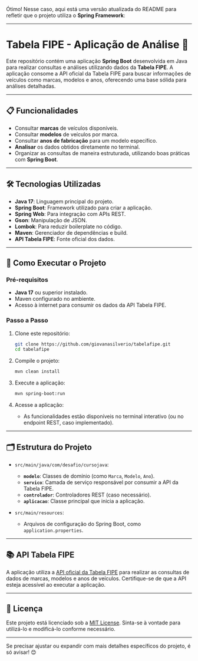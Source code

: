 Ótimo! Nesse caso, aqui está uma versão atualizada do README para refletir que o projeto utiliza o **Spring Framework**:

---

# Tabela FIPE - Aplicação de Análise 🚗

Este repositório contém uma aplicação **Spring Boot** desenvolvida em Java para realizar consultas e análises utilizando dados da **Tabela FIPE**. A aplicação consome a API oficial da Tabela FIPE para buscar informações de veículos como marcas, modelos e anos, oferecendo uma base sólida para análises detalhadas.

---

## 📋 Funcionalidades

- Consultar **marcas** de veículos disponíveis.
- Consultar **modelos** de veículos por marca.
- Consultar **anos de fabricação** para um modelo específico.
- **Analisar** os dados obtidos diretamente no terminal.
- Organizar as consultas de maneira estruturada, utilizando boas práticas com **Spring Boot**.

---

## 🛠️ Tecnologias Utilizadas

- **Java 17**: Linguagem principal do projeto.
- **Spring Boot**: Framework utilizado para criar a aplicação.
- **Spring Web**: Para integração com APIs REST.
- **Gson**: Manipulação de JSON.
- **Lombok**: Para reduzir boilerplate no código.
- **Maven**: Gerenciador de dependências e build.
- **API Tabela FIPE**: Fonte oficial dos dados.

---

## 🚀 Como Executar o Projeto

### Pré-requisitos

- **Java 17** ou superior instalado.
- Maven configurado no ambiente.
- Acesso à internet para consumir os dados da API Tabela FIPE.

### Passo a Passo

1. Clone este repositório:
   ```bash
   git clone https://github.com/giovanasilverio/tabelafipe.git
   cd tabelafipe
   ```

2. Compile o projeto:
   ```bash
   mvn clean install
   ```

3. Execute a aplicação:
   ```bash
   mvn spring-boot:run
   ```

4. Acesse a aplicação:
   - As funcionalidades estão disponíveis no terminal interativo (ou no endpoint REST, caso implementado).

---

## 🗂️ Estrutura do Projeto

- `src/main/java/com/desafio/cursojava`:
  - **`modelo`**: Classes de domínio (como `Marca`, `Modelo`, `Ano`).
  - **`servico`**: Camada de serviço responsável por consumir a API da Tabela FIPE.
  - **`controlador`**: Controladores REST (caso necessário).
  - **`aplicacao`**: Classe principal que inicia a aplicação.

- `src/main/resources`:
  - Arquivos de configuração do Spring Boot, como `application.properties`.

---

## 📚 API Tabela FIPE

A aplicação utiliza a [API oficial da Tabela FIPE](https://deividfortuna.github.io/fipe/) para realizar as consultas de dados de marcas, modelos e anos de veículos. Certifique-se de que a API esteja acessível ao executar a aplicação.

---

## 📝 Licença

Este projeto está licenciado sob a [MIT License](LICENSE). Sinta-se à vontade para utilizá-lo e modificá-lo conforme necessário.

---

Se precisar ajustar ou expandir com mais detalhes específicos do projeto, é só avisar! 😊
